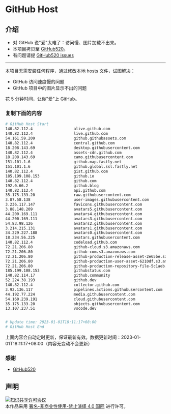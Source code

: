 # GitHub Host
## 介绍
- 对 GitHub 说"爱"太难了：访问慢、图片加载不出来。
- 本项目拷贝至 [GitHub520](https://github.com/521xueweihan/GitHub520)。
- 有问题请提 [GitHub520 issues](https://github.com/521xueweihan/GitHub520/issues/new)

---

本项目无需安装任何程序，通过修改本地 hosts 文件，试图解决：
- GitHub 访问速度慢的问题
- GitHub 项目中的图片显示不出的问题

花 5 分钟时间，让你"爱"上 GitHub。

### 复制下面的内容
```bash
# GitHub Host Start
140.82.112.4                  alive.github.com
140.82.112.4                  live.github.com
54.161.59.209                 github.githubassets.com
140.82.112.4                  central.github.com
18.208.143.69                 desktop.githubusercontent.com
140.82.112.4                  assets-cdn.github.com
18.208.143.69                 camo.githubusercontent.com
151.101.1.6                   github.map.fastly.net
151.101.1.6                   github.global.ssl.fastly.net
140.82.112.4                  gist.github.com
185.199.108.153               github.io
140.82.112.4                  github.com
192.0.66.2                    github.blog
140.82.112.4                  api.github.com
35.175.133.20                 raw.githubusercontent.com
3.87.58.138                   user-images.githubusercontent.com
3.236.117.147                 favicons.githubusercontent.com
3.88.148.209                  avatars5.githubusercontent.com
44.200.169.111                avatars4.githubusercontent.com
44.200.169.111                avatars3.githubusercontent.com
54.83.98.126                  avatars2.githubusercontent.com
3.214.215.131                 avatars1.githubusercontent.com
34.229.227.188                avatars0.githubusercontent.com
18.234.56.225                 avatars.githubusercontent.com
140.82.112.4                  codeload.github.com
72.21.206.80                  github-cloud.s3.amazonaws.com
72.21.206.80                  github-com.s3.amazonaws.com
72.21.206.80                  github-production-release-asset-2e65be.s3.amazonaws.com
72.21.206.80                  github-production-user-asset-6210df.s3.amazonaws.com
72.21.206.80                  github-production-repository-file-5c1aeb.s3.amazonaws.com
185.199.108.153               githubstatus.com
140.82.114.17                 github.community
52.224.38.193                 github.dev
140.82.112.4                  collector.github.com
3.92.136.117                  pipelines.actions.githubusercontent.com
44.192.77.224                 media.githubusercontent.com
54.160.239.191                cloud.githubusercontent.com
35.175.133.20                 objects.githubusercontent.com
13.107.237.51                 vscode.dev


# Update time: 2023-01-01T18:11:17+08:00
# GitHub Host End

```
上面内容会自动定时更新，保证最新有效。数据更新时间：2023-01-01T18:11:17+08:00（内容无变动不会更新）

### 感谢

- [GitHub520](https://github.com/521xueweihan/GitHub520)

## 声明
<a rel="license" href="https://creativecommons.org/licenses/by-nc-nd/4.0/deed.zh"><img alt="知识共享许可协议" style="border-width: 0" src="https://licensebuttons.net/l/by-nc-nd/4.0/88x31.png"></a><br>本作品采用 <a rel="license" href="https://creativecommons.org/licenses/by-nc-nd/4.0/deed.zh">署名-非商业性使用-禁止演绎 4.0 国际</a> 进行许可。